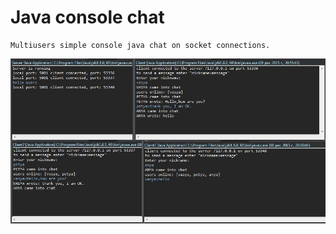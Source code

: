# Java console chat
	Multiusers simple console java chat on socket connections.

![alt tag](https://raw.githubusercontent.com/roma-sck/simple_console_chat/master/img/chat_screenshot.jpg)

